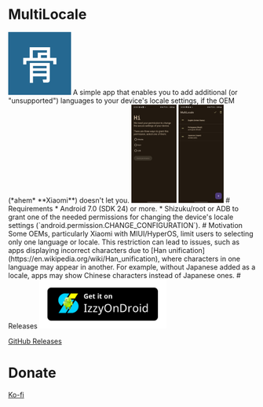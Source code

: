 # MultiLocale
<img src="/app/src/main/ic_launcher-playstore.png" width="128"/>
A simple app that enables you to add additional (or "unsupported") languages to your device's locale settings, if the OEM (*ahem* **Xiaomi**) doesn't let you.
<img src="/assets/screenshot01.jpg" height="200"/> <img src="/assets/screenshot02.jpg" height="200"/>  
# Requirements
* Android 7.0 (SDK 24) or more.
* Shizuku/root or ADB to grant one of the needed permissions for changing the device's locale settings (`android.permission.CHANGE_CONFIGURATION`).
# Motivation
Some OEMs, particularly Xiaomi with MIUI/HyperOS, limit users to selecting only one language or locale. 
This restriction can lead to issues, such as apps displaying incorrect characters due to [Han unification](https://en.wikipedia.org/wiki/Han_unification), where characters in one language may appear in another.
For example, without Japanese added as a locale, apps may show Chinese characters instead of Japanese ones.
# Releases
<a href="https://apt.izzysoft.de/fdroid/index/apk/io.nightdavisao.multilocale">
  <img src="/assets/IzzyOnDroid.png" alt="IzzyOnDroid" height="100">
</a>

[GitHub Releases](https://github.com/Nightdavisao/MultiLocale/releases)
# Donate
[Ko-fi](https://ko-fi.com/nightdavisao)